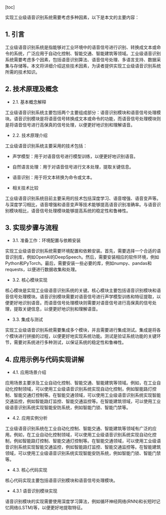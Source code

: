 
[toc]                    
                
                
实现工业级语音识别系统需要考虑多种因素，以下是本文的主要内容：

## 1. 引言

工业级语音识别系统是指能够对工业环境中的语音信号进行识别、转换成文本或命令的系统，广泛应用于自动化控制、智能交通、智能建筑等领域。工业级语音识别系统需要考虑多个因素，包括语音识别算法、语音信号处理、多语言支持、数据采集与存储等。本文将详细介绍这些技术因素，为读者提供实现工业级语音识别系统所需的技术知识。

## 2. 技术原理及概念

- 2.1. 基本概念解释

工业级语音识别系统主要包括两个主要组成部分：语音识别模块和语音信号处理模块。语音识别模块是将语音信号转换成文本或命令的功能，而语音信号处理模块则是将语音信号进行高保真的信号处理，以便更好地识别和理解语音。

- 2.2. 技术原理介绍

工业级语音识别系统主要采用的技术包括：

- 声学模型：用于对语音信号进行模型训练，以便更好地识别语音。
- 自然语言处理：用于对语音信号进行文本处理，提取关键信息。
- 语音识别：用于将文本转换为命令或文本。

- 相关技术比较

工业级语音识别系统目前主要采用的技术包括深度学习、语音增强、语音变声等。与深度学习相比，语音增强和语音变声等技术能够提高语音识别准确率。与语音识别模块相比，语音信号处理模块能够提高系统的稳定性和鲁棒性。

## 3. 实现步骤与流程

- 3.1. 准备工作：环境配置与依赖安装

实现工业级语音识别系统需要环境配置和依赖安装。首先，需要选择一个合适的语音识别库，例如OpenAI的DeepSpeech。然后，需要安装相应的软件环境，例如Python和PyTorch。最后，需要安装一些必要的库，例如numpy、pandas和requests，以便进行数据收集和处理。

- 3.2. 核心模块实现

核心模块是实现工业级语音识别系统的关键。核心模块主要包括语音识别模块和语音信号处理模块。语音识别模块需要对语音信号进行声学模型训练和特征提取，以便更好地识别语音。而语音信号处理模块则需要对语音信号进行高保真的信号处理，提取关键信息，以便更好地识别和理解语音。

- 3.3. 集成与测试

实现工业级语音识别系统需要集成多个模块，并且需要进行集成测试。集成是将各个模块进行拼接的过程，以便更好地实现系统功能。测试是验证系统功能的关键环节，需要对系统进行多种测试，以保证系统的稳定性和鲁棒性。

## 4. 应用示例与代码实现讲解

- 4.1. 应用场景介绍

应用场景主要涉及工业自动化控制、智能交通、智能建筑等领域。例如，在工业自动化控制领域，可以使用工业级语音识别系统实现自动化控制，例如智能路灯控制、智能交通灯控制等。在智能交通领域，可以使用工业级语音识别系统实现智能交通监控，例如智能路灯监控、智能交通监控等。在智能建筑领域，可以使用工业级语音识别系统实现智能安防系统，例如智能门锁、智能门禁等。

- 4.2. 应用实例分析

工业级语音识别系统在工业自动化控制、智能交通、智能建筑等领域有广泛的应用。例如，在工业自动化控制领域，可以使用工业级语音识别系统实现自动化控制，例如智能路灯控制、智能交通灯控制等。在智能交通领域，可以使用工业级语音识别系统实现智能交通监控，例如智能路灯监控、智能交通监控等。在智能建筑领域，可以使用工业级语音识别系统实现智能安防系统，例如智能门锁、智能门禁等。

- 4.3. 核心代码实现

核心代码实现主要包括语音识别模块和语音信号处理模块。

- 4.3.1 语音识别模块实现

语音识别模块的实现需要使用深度学习算法，例如循环神经网络(RNN)和长短时记忆网络(LSTM)等，以便更好地提取特征。

